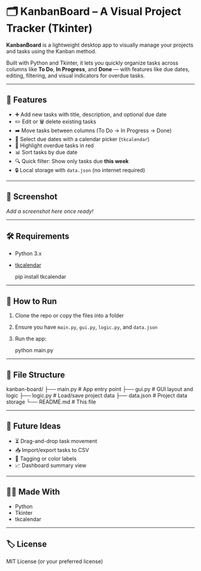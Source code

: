 🗂️ KanbanBoard – A Visual Project Tracker (Tkinter)
====================================================

**KanbanBoard** is a lightweight desktop app to visually manage your projects and tasks using the Kanban method.

Built with Python and Tkinter, it lets you quickly organize tasks across columns like **To Do**, **In Progress**, and **Done** — with features like due dates, editing, filtering, and visual indicators for overdue tasks.

* * *

🚀 Features
-----------

* ➕ Add new tasks with title, description, and optional due date
* ✏️ Edit or 🗑️ delete existing tasks
* ➡️ Move tasks between columns (To Do → In Progress → Done)
* 📅 Select due dates with a calendar picker (`tkcalendar`)
* 🔴 Highlight overdue tasks in red
* 📊 Sort tasks by due date
* 🔍 Quick filter: Show only tasks due **this week**
* 🔒 Local storage with `data.json` (no internet required)

* * *

📸 Screenshot
-------------

_Add a screenshot here once ready!_

* * *

🛠️ Requirements
----------------

* Python 3.x
* [tkcalendar](https://pypi.org/project/tkcalendar/)

    pip install tkcalendar

* * *

🧰 How to Run
-------------

1.  Clone the repo or copy the files into a folder
2.  Ensure you have `main.py`, `gui.py`, `logic.py`, and `data.json`
3.  Run the app:

    python main.py

* * *

📁 File Structure
-----------------

kanban-board/
├── main.py           # App entry point
├── gui.py            # GUI layout and logic
├── logic.py          # Load/save project data
├── data.json         # Project data storage
└── README.md         # This file
    

* * *

🧠 Future Ideas
--------------------------

* ⏳ Drag-and-drop task movement
* 📥 Import/export tasks to CSV
* 🎨 Tagging or color labels
* 📈 Dashboard summary view

* * *

👨‍💻 Made With
---------------

* Python
* Tkinter
* tkcalendar

* * *

🏷️ License
-----------

MIT License (or your preferred license)
